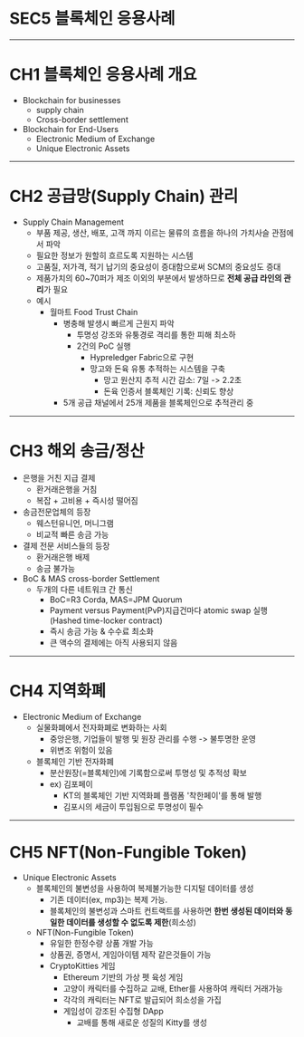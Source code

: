 # SEC5 블록체인 응용사례

---

# CH1 블록체인 응용사례 개요

- Blockchain for businesses
  - supply chain
  - Cross-border settlement
- Blockchain for End-Users
  - Electronic Medium of Exchange
  - Unique Electronic Assets

---

# CH2 공급망(Supply Chain) 관리

- Supply Chain Management
  - 부품 제공, 생산, 배포, 고객 까지 이르는 물류의 흐름을 하나의 가치사슬 관점에서 파악
  - 필요한 정보가 원할히 흐르도록 지원하는 시스템
  - 고품질, 저가격, 적기 납기의 중요성이 증대함으로써 SCM의 중요성도 증대
  - 제품가치의 60~70퍼가 제조 이외의 부분에서 발생하므로 **전체 공급 라인의 관리**가 필요
  - 예시
    - 월마트 Food Trust Chain
      - 병충해 발생시 빠르게 근원지 파악
        - 투명성 강조와 유퉁경로 격리를 통한 피해 최소하
        - 2건의 PoC 실행
          - Hypreledger Fabric으로 구현
          - 망고와 돈육 유통 추적하는 시스템을 구축
            - 망고 원산지 추적 시간 감소: 7일 -> 2.2초
            - 돈육 인증서 블록체인 기록: 신뢰도 향상
      - 5개 공급 채널에서 25개 제품을 블록체인으로 추적관리 중

---

# CH3 해외 송금/정산

- 은행을 거친 지급 결제
  - 환거래은행을 거침
  - 복잡 + 고비용 + 즉시성 떨어짐
- 송금전문업체의 등장
  - 웨스턴유니언, 머니그램
  - 비교적 빠른 송금 가능
- 결제 전문 서비스들의 등장
  - 환거래은행 배제
  - 송금 불가능
- BoC & MAS cross-border Settlement
  - 두개의 다른 네트워크 간 통신
    - BoC=R3 Corda, MAS=JPM Quorum
    - Payment versus Payment(PvP)지급건마다 atomic swap 실행 (Hashed time-locker contract)
    - 즉시 송금 가능 & 수수료 최소화
    - 큰 액수의 결제에는 아직 사용되지 않음

---

# CH4 지역화폐

- Electronic Medium of Exchange
  - 실물화폐에서 전자화폐로 변화하는 사회
    - 중앙은행, 기업들이 발행 및 원장 관리를 수행 -> 불투명한 운영
    - 위변조 위험이 있음
  - 블록체인 기반 전자화폐
    - 분산원장(=블록체인)에 기록함으로써 투명성 및 추적성 확보
    - ex) 김포페이
      - KT의 블록체인 기반 지역화폐 플램폼 '착한페이'를 통해 발행
      - 김포시의 세금이 투입됨으로 투명성이 필수
  
---

# CH5 NFT(Non-Fungible Token)

- Unique Electronic Assets
  - 블록체인의 불변성을 사용하여 복제불가능한 디지털 데이터를 생성
    - 기존 데이터(ex, mp3)는 복제 가능.
    - 블록체인의 불변성과 스마트 컨트랙트를 사용하면 **한번 생성된 데이터와 동일한 데이터를 생성할 수 없도록 제한**(희소성)
  - NFT(Non-Fungible Token)
    - 유일한 한정수량 상품 개발 가능
    - 상품권, 증명서, 게임아이템 제작 같은것들이 가능
    - CryptoKitties 게임
      - Ethereum 기반의 가상 펫 육성 게임
      - 고양이 캐릭터를 수집하교 교배, Ether를 사용하여 캐릭터 거래가능
      - 각각의 캐릭터는 NFT로 발급되어 희소성을 가집
      - 게임성이 강조된 수집형 DApp
        - 교배를 통해 새로운 성질의 Kitty를 생성
